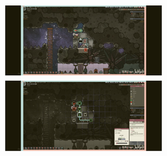 ![image-20250611163547171](自动化操作.assets/image-20250611163547171.png)



![image-20250611163529618](自动化操作.assets/image-20250611163529618.png)

